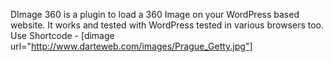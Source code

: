 DImage 360 is a plugin to load a 360 Image on your WordPress based website. It works and tested with WordPress tested in various browsers too.
Use Shortcode - [dimage url="http://www.darteweb.com/images/Prague_Getty.jpg"]

